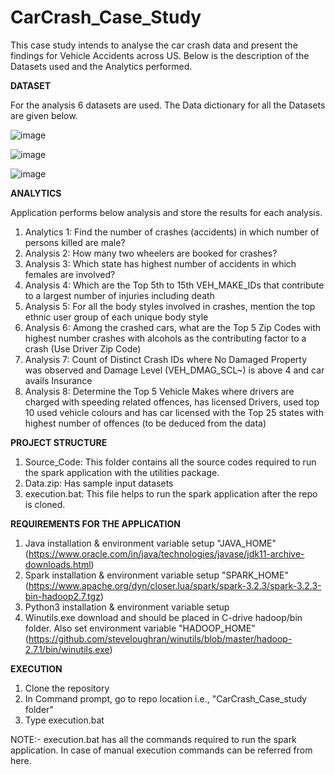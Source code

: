 # CarCrash_Case_Study
This case study intends to analyse the car crash data and present the findings for Vehicle Accidents across US. Below is the description of the Datasets used and the Analytics performed.

**DATASET**

For the analysis 6 datasets are used. The Data dictionary for all the Datasets are given below. 

![image](https://user-images.githubusercontent.com/48520317/216545649-aac13e20-3656-4236-8ed5-f5264e32bcaa.png)

![image](https://user-images.githubusercontent.com/48520317/216545714-3792c13a-ec94-4d96-aabf-4e9342694ef2.png)

![image](https://user-images.githubusercontent.com/48520317/216552293-f3f9c43d-d312-42fd-803c-76c637eb46d5.png)


**ANALYTICS**

Application performs below analysis and store the results for each analysis.
  1.	Analytics 1: Find the number of crashes (accidents) in which number of persons killed are male?
  2.	Analysis 2: How many two wheelers are booked for crashes? 
  3.	Analysis 3: Which state has highest number of accidents in which females are involved? 
  4.	Analysis 4: Which are the Top 5th to 15th VEH_MAKE_IDs that contribute to a largest number of injuries including death
  5.	Analysis 5: For all the body styles involved in crashes, mention the top ethnic user group of each unique body style  
  6.	Analysis 6: Among the crashed cars, what are the Top 5 Zip Codes with highest number crashes with alcohols as the contributing factor to a crash (Use Driver Zip Code)
  7.	Analysis 7: Count of Distinct Crash IDs where No Damaged Property was observed and Damage Level (VEH_DMAG_SCL~) is above 4 and car avails Insurance
  8.	Analysis 8: Determine the Top 5 Vehicle Makes where drivers are charged with speeding related offences, has licensed Drivers, used top 10 used vehicle colours and has car licensed with the Top 25 states with highest number of offences (to be deduced from the data)
  
**PROJECT STRUCTURE**

1. Source_Code: This folder contains all the source codes required to run the spark application with the utilities package.
2. Data.zip: Has sample input datasets
3. execution.bat: This file helps to run the spark application after the repo is cloned.

**REQUIREMENTS FOR THE APPLICATION**

1. Java installation & environment variable setup "JAVA_HOME" (https://www.oracle.com/in/java/technologies/javase/jdk11-archive-downloads.html)
2. Spark installation &  environment variable setup "SPARK_HOME" (https://www.apache.org/dyn/closer.lua/spark/spark-3.2.3/spark-3.2.3-bin-hadoop2.7.tgz)
3. Python3 installation & environment variable setup
4. Winutils.exe download and should be placed in C-drive hadoop/bin folder. Also set environment variable "HADOOP_HOME" (https://github.com/steveloughran/winutils/blob/master/hadoop-2.7.1/bin/winutils.exe)

**EXECUTION**
1. Clone the repository
2. In Command prompt, go to repo location i.e., "CarCrash_Case_study folder"
3. Type execution.bat 

NOTE:- execution.bat has all the commands required to run the spark application. In case of manual execution commands can be referred from here.

